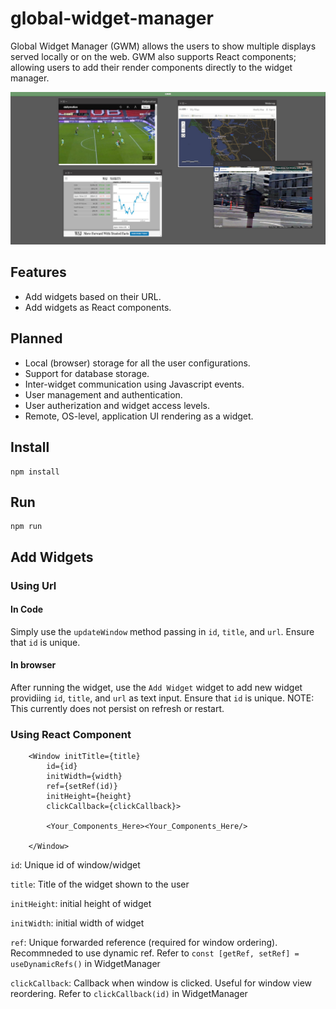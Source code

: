 # global-widget-manager
Global Widget Manager (GWM) allows the users to show multiple displays served locally or on the web.
GWM also supports React components; allowing users to add their render components directly to the widget manager.

![Presentation](./capture.jpg)

## Features
* Add widgets based on their URL.
* Add widgets as React components.

## Planned
* Local (browser) storage for all the user configurations.
* Support for database storage.
* Inter-widget communication using Javascript events.
* User management and authentication.
* User autherization and widget access levels.
* Remote, OS-level, application UI rendering as a widget.

## Install

```
npm install
```

## Run
```
npm run
```


## Add Widgets

### Using Url
#### In Code
Simply use the `updateWindow` method passing in `id`, `title`, and `url`. Ensure that `id` is unique.
#### In browser
After running the widget, use the `Add Widget` widget to add new widget providiing `id`, `title`, and `url` as text input. Ensure that `id` is unique. NOTE: This currently does not persist on refresh or restart.

### Using React Component
```
    <Window initTitle={title}
        id={id}
        initWidth={width}
        ref={setRef(id)}
        initHeight={height}
        clickCallback={clickCallback}>

        <Your_Components_Here><Your_Components_Here/>

    </Window>
```

`id`: Unique id of window/widget

`title`: Title of the widget shown to the user

`initHeight`: initial height of widget

`initWidth`: initial width of widget

`ref`: Unique forwarded reference (required for window ordering). Recommneded to use dynamic ref. Refer to `const [getRef, setRef] =  useDynamicRefs()` in WidgetManager

`clickCallback`: Callback when window is clicked. Useful for window view reordering. Refer to `clickCallback(id)` in WidgetManager
